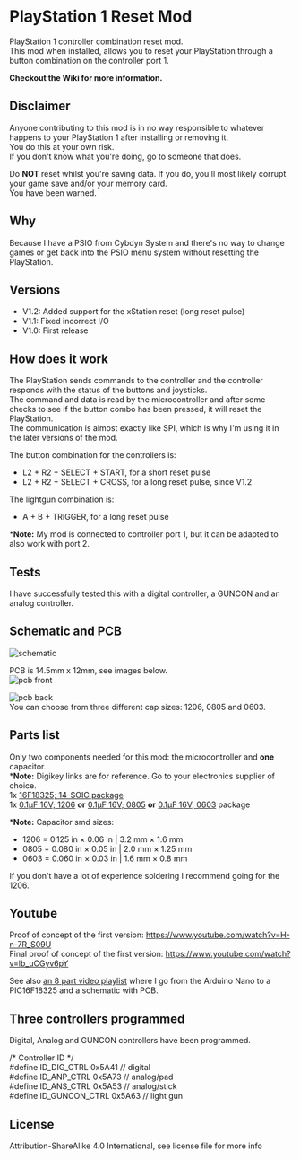 # PlayStation 1 Reset Mod  

PlayStation 1 controller combination reset mod.  
This mod when installed, allows you to reset your PlayStation through a button combination on the controller port 1.  

**Checkout the Wiki for more information.**

Disclaimer
----------  
Anyone contributing to this mod is in no way responsible to whatever happens to your PlayStation 1 after installing or removing it.  
You do this at your own risk.  
If you don't know what you're doing, go to someone that does.   

Do **NOT** reset whilst you're saving data. If you do, you'll most likely corrupt your game save and/or your memory card.  
You have been warned.    

Why
-------
Because I have a PSIO from Cybdyn System and there's no way to change games or get back into the PSIO menu system without resetting the PlayStation.  

Versions
--------

* V1.2: Added support for the xStation reset (long reset pulse)  
* V1.1: Fixed incorrect I/O  
* V1.0: First release  

How does it work
----------------
The PlayStation sends commands to the controller and the controller responds with the status of the buttons and joysticks.  
The command and data is read by the microcontroller and after some checks to see if the button combo has been pressed, it will reset the PlayStation.  
The communication is almost exactly like SPI, which is why I'm using it in the later versions of the mod.  

The button combination for the controllers is:  
- L2 + R2 + SELECT + START, for a short reset pulse  
- L2 + R2 + SELECT + CROSS, for a long reset pulse, since V1.2  

The lightgun combination is:
- A + B + TRIGGER, for a long reset pulse 

\***Note:** My mod is connected to controller port 1, but it can be adapted to also work with port 2.  

Tests
----- 
I have successfully tested this with a digital controller, a GUNCON and an analog controller.  

Schematic and PCB
-----------------
![schematic](/pictures/mod/schematic.png)  

PCB is 14.5mm x 12mm, see images below.  
![pcb front](/pictures/mod/pcb%20-%20front.png)  
 
![pcb back](/pictures/mod/pcb%20-%20bottom.png)  
You can choose from three different cap sizes: 1206, 0805 and 0603.

Parts list
----------
Only two components needed for this mod: the microcontroller and **one** capacitor.  
\***Note:** Digikey links are for reference. Go to your electronics supplier of choice.  
1x [16F18325; 14-SOIC package](https://www.digikey.be/product-detail/en/microchip-technology/PIC16F18325-I-SL/PIC16F18325-I-SL-ND/5323625)  
1x [0.1µF 16V; 1206](https://www.digikey.be/product-detail/en/w-rth-elektronik/885012208030/732-8097-1-ND/5454724) **or** [0.1µF 16V; 0805](https://www.digikey.be/product-detail/en/w-rth-elektronik/885012207045/732-8045-1-ND/5454672) **or** [0.1µF 16V; 0603](https://www.digikey.be/product-detail/en/samsung-electro-mechanics/CL10B104KO8NNNC/1276-1005-1-ND/3889091) package  

\***Note:** Capacitor smd sizes:
* 1206 = 0.125 in × 0.06 in | 3.2 mm × 1.6 mm  
* 0805 = 0.080 in × 0.05 in | 2.0 mm × 1.25 mm
* 0603 = 0.060 in × 0.03 in | 1.6 mm × 0.8 mm

If you don't have a lot of experience soldering I recommend going for the 1206.

Youtube
-------
Proof of concept of the first version: https://www.youtube.com/watch?v=H-n-7R_S09U  
Final proof of concept of the first version: https://www.youtube.com/watch?v=lb_uCGyv6pY  

See also [an 8 part video playlist](https://www.youtube.com/playlist?list=PLGaX4WJGgdHiliTw9mCHme-9vNLV6fG6E) where I go from the Arduino Nano to a PIC16F18325 and a schematic with PCB.  

Three controllers programmed  
----------------------------
Digital, Analog and GUNCON controllers have been programmed.  

/* Controller ID */  
#define ID_DIG_CTRL 0x5A41 // digital  
#define ID_ANP_CTRL 0x5A73 // analog/pad  
#define ID_ANS_CTRL 0x5A53 // analog/stick  
#define ID_GUNCON_CTRL 0x5A63 // light gun  

License
-------
Attribution-ShareAlike 4.0 International, see license file for more info
